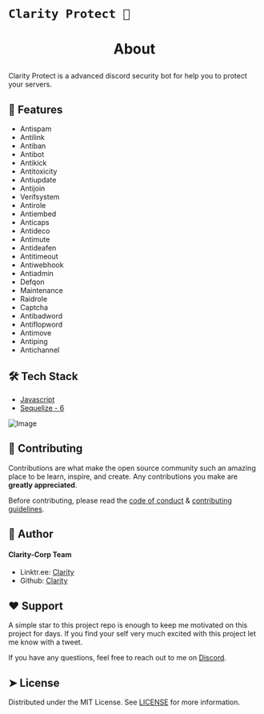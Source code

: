 # `Clarity Protect 💎`

# <p align="center">About</p>
  
Clarity Protect is a advanced discord security bot for help you to protect your servers.

## 💎 Features    
- Antispam
- Antilink
- Antiban
- Antibot
- Antikick
- Antitoxicity
- Antiupdate
- Antijoin
- Verifsystem
- Antirole
- Antiembed
- Anticaps
- Antideco
- Antimute
- Antideafen
- Antitimeout
- Antiwebhook
- Antiadmin
- Defqon
- Maintenance
- Raidrole
- Captcha
- Antibadword
- Antiflopword
- Antimove
- Antiping
- Antichannel

## 🛠️ Tech Stack
- [Javascript](https://devdocs.io/javascript/)
- [Sequelize - 6](https://devdocs.io/sequelize~6/)
    

![Image]([https://cdn.discordapp.com/attachments/1213872371178668033/1280462298212860024/7da3974ffadb6957b75fb6756c506068.png?ex=66d82af1&is=66d6d971&hm=0c8bd7264cebd7a893f065a2d53f14f573e5b72d3fb43c776fea5287a8c9e8bb&](https://cdn.discordapp.com/attachments/1213872371178668033/1295684924526956564/icegif-4826.gif?ex=670f8c1e&is=670e3a9e&hm=6827f6a5d9a20034c17b9cfee2bfc475eb843285f31d4b6884a4e131cc8c2609&))


## 🍰 Contributing    
Contributions are what make the open source community such an amazing place to be learn, inspire, and create. Any contributions you make are **greatly appreciated**.

Before contributing, please read the [code of conduct](CODE_OF_CONDUCT.md) & [contributing guidelines](CONTRIBUTING.md).


## 🙇 Author
####  Clarity-Corp Team
- Linktr.ee: [Clarity](https://linktr.ee/Clarity_corp)
- Github: [Clarity](https://github.com/Clarity-Corp)


## ❤️ Support  
A simple star to this project repo is enough to keep me motivated on this project for days. If you find your self very much excited with this project let me know with a tweet.

If you have any questions, feel free to reach out to me on [Discord](https://discord.gg/claritycorp).


## ➤ License
Distributed under the MIT License. See [LICENSE](LICENSE) for more information.
